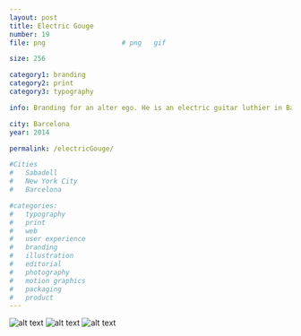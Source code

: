 ```yaml
---
layout: post
title: Electric Gouge
number: 19
file: png					# png	gif

size: 256

category1: branding
category2: print
category3: typography

info: Branding for an alter ego. He is an electric guitar luthier in Barcelona. This assigment requested stationery, a logo and a trifold. The logo combines the fonts "futura" & "Didot" to talk about the modern and classic aspects of that particular craft.

city: Barcelona
year: 2014

permalink: /electricGouge/

#Cities
#	Sabadell
#	New York City
#	Barcelona

#categories:
#	typography
#	print
#	web
#	user experience
#	branding
#	illustration
#	editorial
#	photography
#	motion graphics
#	packaging
#	product
---
```


![alt text][img1]
![alt text][img2]
![alt text][img3]

[img1]: /img/proj/proj19_img1.png
[img2]: /img/proj/proj19_img2.png
[img3]: /img/proj/proj19_img3.png
